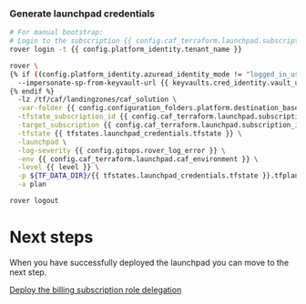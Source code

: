 
### Generate launchpad credentials

```bash
# For manual bootstrap:
# Login to the subscription {{ config.caf_terraform.launchpad.subscription_name }} with the user {{ config.billing_subscription_role_delegations.azuread_user_ea_account_owner }}
rover login -t {{ config.platform_identity.tenant_name }}

rover \
{% if ((config.platform_identity.azuread_identity_mode != "logged_in_user") and (credentials_tfstate_exists.rc == 0)) %}
  --impersonate-sp-from-keyvault-url {{ keyvaults.cred_identity.vault_uri }} \
{% endif %}
  -lz /tf/caf/landingzones/caf_solution \
  -var-folder {{ config.configuration_folders.platform.destination_base_path }}/{{ config.configuration_folders.platform.destination_relative_path }}/{{ level }}/{{ base_folder }} \
  -tfstate_subscription_id {{ config.caf_terraform.launchpad.subscription_id }} \
  -target_subscription {{ config.caf_terraform.launchpad.subscription_id }} \
  -tfstate {{ tfstates.launchpad_credentials.tfstate }} \
  -launchpad \
  -log-severity {{ config.gitops.rover_log_error }} \
  -env {{ config.caf_terraform.launchpad.caf_environment }} \
  -level {{ level }} \
  -p ${TF_DATA_DIR}/{{ tfstates.launchpad_credentials.tfstate }}.tfplan \
  -a plan

rover logout

```


# Next steps

When you have successfully deployed the launchpad you can  move to the next step.

 [Deploy the billing subscription role delegation](../billing_subscription_role_delegations/readme.md)
